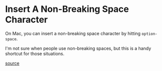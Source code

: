 # Insert A Non-Breaking Space Character

On Mac, you can insert a non-breaking space character by hitting
`option-space`.

I'm not sure when people use non-breaking spaces, but this is a handy
shortcut for those situations.

[source](https://twitter.com/jnadeau/status/725436138601615360)
